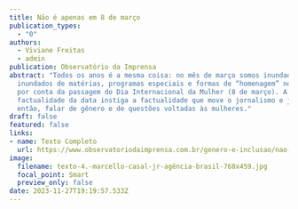 ```yaml
---
title: Não é apenas em 8 de março
publication_types:
  - "0"
authors:
  - Viviane Freitas
  - admin
publication: Observatório da Imprensa
abstract: "Todos os anos é a mesma coisa: no mês de março somos inundadas e
  inundados de matérias, programas especiais e formas de “homenagem” nos medias
  por conta da passagem do Dia Internacional da Mulher (8 de março). A
  factualidade da data instiga a factualidade que move o jornalismo e justifica,
  então, falar de gênero e de questões voltadas às mulheres."
draft: false
featured: false
links:
- name: Texto Completo
  url: https://www.observatoriodaimprensa.com.br/genero-e-inclusao/nao-e-apenas-em-8-de-marco/
image:
  filename: texto-4.-marcello-casal-jr-agência-brasil-768x459.jpg
  focal_point: Smart
  preview_only: false
date: 2023-11-27T19:19:57.533Z
---
```

